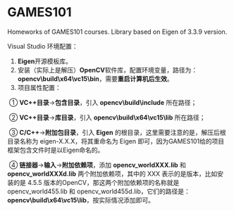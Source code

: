 # GAMES101
Homeworks of GAMES101 courses. Library based on Eigen of 3.3.9 version.



Visual Studio 环境配置：

1. **Eigen**开源模板库。
2. 安装（实际上是解压）**OpenCV**软件库，配置环境变量，路径为：**opencv\build\x64\vc15\bin**，需要**重启计算机后生效**。
3. 项目属性配置：

​	① **VC++目录**->**包含目录**，引入 **opencv\build\include** 所在路径；

​	② **VC++目录**->**库目录**，引入 **opencv\build\x64\vc15\lib** 所在路径；

​	③ **C/C++**->**附加包目录**，引入 **Eigen** 的根目录，这里需要注意的是，解压后根目录名称为 eigen-X.X.X，将其重命名为 Eigen 即可，因为GAMES101给的项目框架包含文件时是以Eigen命名的。

​	④ **链接器**->**输入**->**附加依赖项**，添加 **opencv_worldXXX.lib**  和 **opencv_worldXXXd.lib** 两个附加依赖项，其中的 XXX 表示的是版本，比如安装的是 4.5.5 版本的OpenCV，那这两个附加依赖项的名称就是 opencv_world455.lib 和 opencv_world455d.lib，它们的路径是：**opencv\build\x64\vc15\lib**，按实际情况添加即可。
